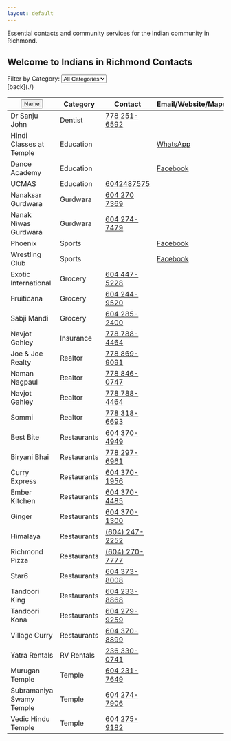 ```yaml
---
layout: default
---
```


Essential contacts and community services for the Indian community in Richmond.

## Welcome to Indians in Richmond Contacts

<div id="filter">
  <label for="category-filter">Filter by Category:</label>
  <select id="category-filter">
    <option value="all">All Categories</option>
    <option value="dentist">Dentist</option>
    <option value="education">Education</option>
    <option value="gurdwara">Gurdwara</option>
    <option value="insurance">Insurance</option>
    <option value="realtor">Realtor</option>
    <option value="restaurants">Restaurants</option>
    <option value="rv rentals">RV Rentals</option>
    <option value="sports">Sports</option>
    <option value="temple">Temple</option>
  </select>
</div>
[back](./)
<table id="yellow-pages">
  <thead>
    <tr>
      <th><button onclick="sortTable(0)">Name</button></th>
      <th>Category</th>
      <th>Contact</th>
      <th>Email/Website/Maps</th>
  </tr>
  </thead>
  <tbody>
        <tr>
        <td>Dr Sanju John</td>
        <td>Dentist</td>
        <td><a href="tel:+17782516592">778 251-6592</a></td>
        <td><a href="#"></a></td>
        </tr>
        <tr>
        <td>Hindi Classes at Temple</td>
        <td>Education</td>
        <td><a href="tel:+"></a></td>
        <td><a href="https://chat.whatsapp.com/GnJPe7uFS2eCZqMkEG1EK5">WhatsApp</a></td>
        </tr>
        <tr>
        <td>Dance Academy</td>
        <td>Education</td>
        <td><a href="tel:+"></a></td>
        <td><a href="https://www.facebook.com/SudnyaDanceAcademy">Facebook</a></td>
        </tr>
        <tr>
        <td>UCMAS</td>
        <td>Education</td>
        <td><a href="tel:+16042487575">6042487575</a></td>
        <td><a href="#"></a></td>
          <!-- Add more Gurdwara alphabetically -->
        <tr>
        <td>Nanaksar Gurdwara</td>
        <td>Gurdwara</td>
        <td><a href="tel:+16042707369">604 270 7369</a></td>
        <td><a href="#"></a></td>
        </tr>
        <tr>
        <td>Nanak Niwas Gurdwara</td>
        <td>Gurdwara</td>
        <td><a href="tel:+16042747479">604 274-7479</a></td>
        <td><a href="#"></a></td>
        </tr>
        <tr>
        <td>Phoenix</td>
        <td>Sports</td>
        <td><a href="tel:+"></a></td>
        <td><a href="https://www.facebook.com/phoenix.richmond.malayalee">Facebook</a></td>
        </tr>
        <tr>
        <td>Wrestling Club</td>
        <td>Sports</td>
        <td><a href="tel:+"></a></td>
        <td><a href="https://www.facebook.com/BhullarWrestlingClub/">Facebook</a></td>
        </tr>
        <tr>
        <td>Exotic International</td>
        <td>Grocery</td>
        <td><a href="tel:+16044475228">604 447-5228</a></td>
        <td><a href="#"></a></td>
        </tr>
        <tr>
        <td>Fruiticana</td>
        <td>Grocery</td>
        <td><a href="tel:+16042449520">604 244-9520</a></td>
        <td><a href="#"></a></td>
        </tr>
        <tr>
        <td>Sabji Mandi</td>
        <td>Grocery</td>
        <td><a href="tel:+16042852400">604 285-2400</a></td>
        <td><a href="#"></a></td>
        </tr>
        <tr>
        <td>Navjot Gahley</td>
        <td>Insurance</td>
        <td><a href="tel:+17787884464">778 788-4464</a></td>
        <td><a href="#"></a></td>
        </tr>
    <!-- Add more Realtor alphabetically -->
        <tr>
        <td>Joe & Joe Realty</td>
        <td>Realtor</td>
        <td><a href="tel:+17788699091">778 869-9091</a></td>
        <td><a href="#"></a></td>
        </tr>
        <tr>
        <td>Naman Nagpaul</td>
        <td>Realtor</td>
        <td><a href="tel:+17788460747">778 846-0747</a></td>
        <td><a href="#"></a></td>
        </tr>
        <tr>
        <td>Navjot Gahley</td>
        <td>Realtor</td>
        <td><a href="tel:+17787884464">778 788-4464</a></td>
        <td><a href="#"></a></td>
        </tr>
        <tr>
        <td>Sommi</td>
        <td>Realtor</td>
        <td><a href="tel:+17783186693">778 318-6693</a></td>
        <td><a href="#"></a></td>
        </tr>
    <!-- Add more Restaurants alphabetically -->
        <tr>
        <td>Best Bite</td>
        <td>Restaurants</td>
        <td><a href="tel:+16043704949">604 370-4949</a></td>
        <td><a href="#"></a></td>
        </tr>
        <tr>
        <td>Biryani Bhai</td>
        <td>Restaurants</td>
        <td><a href="tel:+17782976961">778 297-6961</a></td>
        <td><a href="#"></a></td>
        </tr>
        <tr>
        <td>Curry Express</td>
        <td>Restaurants</td>
        <td><a href="tel:+16043701956">604 370-1956</a></td>
        <td><a href="#"></a></td>
        </tr>
        <tr>
        <td>Ember Kitchen</td>
        <td>Restaurants</td>
        <td><a href="tel:+16043704485">604 370-4485</a></td>
        <td><a href="#"></a></td>
        </tr>
        <tr>
        <td>Ginger</td>
        <td>Restaurants</td>
        <td><a href="tel:+16043701300">604 370-1300</a></td>
        <td><a href="#"></a></td>
        </tr>
        <tr>
        <td>Himalaya</td>
        <td>Restaurants</td>
        <td><a href="tel:+16042472252">(604) 247-2252</a></td>
        <td><a href="#"></a></td>
        </tr>
        <tr>
        <td>Richmond Pizza</td>
        <td>Restaurants</td>
        <td><a href="tel:+16042707777">(604) 270-7777</a></td>
        <td><a href="#"></a></td>
        </tr>
        <tr>
        <td>Star6</td>
        <td>Restaurants</td>
        <td><a href="tel:+16043738008">604 373-8008</a></td>
        <td><a href="#"></a></td>
        </tr>
        <tr>
        <td>Tandoori King</td>
        <td>Restaurants</td>
        <td><a href="tel:+16042338868">604 233-8868</a></td>
        <td><a href="#"></a></td>
        </tr>
        <tr>
        <td>Tandoori Kona</td>
        <td>Restaurants</td>
        <td><a href="tel:+16042799259">604 279-9259</a></td>
        <td><a href="#"></a></td>
        </tr>
        <tr>
        <td>Village Curry</td>
        <td>Restaurants</td>
        <td><a href="tel:+16043708899">604 370-8899</a></td>
        <td><a href="#"></a></td>
        </tr>
        <tr>
        <td>Yatra Rentals</td>
        <td>RV Rentals</td>
        <td><a href="tel:+12363300741">236 330-0741</a></td>
        <td><a href="#"></a></td>
        </tr>
    <!-- Add more Temples alphabetically -->
        <td>Murugan Temple</td>
        <td>Temple</td>
        <td><a href="tel:+16042317649">604 231-7649</a></td>
        <td><a href="#"></a></td>
        </tr>
        <tr>
        <td>Subramaniya Swamy Temple</td>
        <td>Temple</td>
        <td><a href="tel:+16042747906">604 274-7906</a></td>
        <td><a href="#"></a></td>
        </tr>
        <tr>
        <td>Vedic Hindu Temple</td>
        <td>Temple</td>
        <td><a href="tel:+16042759182">604 275-9182</a></td>
        <td><a href="#"></a></td>
        </tr>
    <!-- Add more contacts alphabetically -->
  </tbody>
</table>

<script>
  document.getElementById("category-filter").addEventListener("change", function() {
    var category = this.value;
    var rows = document.getElementById("yellow-pages").getElementsByTagName("tbody")[0].getElementsByTagName("tr");
    for (var i = 0; i < rows.length; i++) {
      var categoryCell = rows[i].getElementsByTagName("td")[1]; // Assuming category is in the second column
      if (category === "all" || categoryCell.textContent.toLowerCase() === category) {
        rows[i].style.display = "";
      } else {
        rows[i].style.display = "none";
      }
    }
  });
</script>